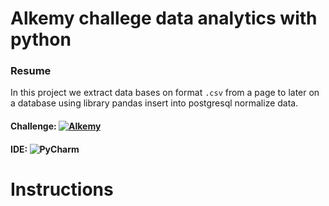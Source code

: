# Alkemy challege data analytics with python

### Resume

In this project we extract data bases on format `.csv` from a page to later on a database using library pandas insert into postgresql normalize data. 

#### Challenge: [![Alkemy](https://img.shields.io/badge/Alkemy-blue?style=for-the-badge&logo=Alkemy&logoColor=white)](https://github.com/xlmriosx/alkemy_challege_data_analytics_python/files/8091659/Challenge.Data.Analytics.con.Python.pdf)

#### IDE: ![PyCharm](https://img.shields.io/badge/PyCharm-66CDAA?style=for-the-badge&logo=PyCharm&logoColor=white)

# Instructions


